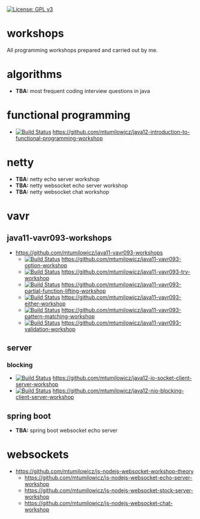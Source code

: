 [![License: GPL v3](https://img.shields.io/badge/License-GPLv3-blue.svg)](https://www.gnu.org/licenses/gpl-3.0)

# workshops
All programming workshops prepared and carried out by me.

# algorithms
* **TBA:** most frequent coding interview questions in java

# functional programming
* [![Build Status](https://travis-ci.com/mtumilowicz/java12-introduction-to-functional-programming-workshop.svg?branch=master)](https://travis-ci.com/mtumilowicz/java12-introduction-to-functional-programming-workshop)
https://github.com/mtumilowicz/java12-introduction-to-functional-programming-workshop

# netty
* **TBA:** netty echo server workshop
* **TBA:** netty websocket echo server workshop
* **TBA:** netty websocket chat workshop

# vavr
## java11-vavr093-workshops
* https://github.com/mtumilowicz/java11-vavr093-workshops
  * [![Build Status](https://travis-ci.com/mtumilowicz/java11-vavr093-option-workshop.svg?branch=master)](https://travis-ci.com/mtumilowicz/java11-vavr093-option-workshop)
  https://github.com/mtumilowicz/java11-vavr093-option-workshop
  * [![Build Status](https://travis-ci.com/mtumilowicz/java11-vavr093-try-workshop.svg?branch=master)](https://travis-ci.com/mtumilowicz/java11-vavr093-try-workshop)
  https://github.com/mtumilowicz/java11-vavr093-try-workshop
  * [![Build Status](https://travis-ci.com/mtumilowicz/java11-vavr093-partial-function-lifting-workshop.svg?branch=master)](https://travis-ci.com/mtumilowicz/java11-vavr093-partial-function-lifting-workshop)
  https://github.com/mtumilowicz/java11-vavr093-partial-function-lifting-workshop
  * [![Build Status](https://travis-ci.com/mtumilowicz/java11-vavr093-either-workshop.svg?branch=master)](https://travis-ci.com/mtumilowicz/java11-vavr093-either-workshop)
  https://github.com/mtumilowicz/java11-vavr093-either-workshop
  * [![Build Status](https://travis-ci.com/mtumilowicz/java11-vavr093-pattern-matching-workshop.svg?branch=master)](https://travis-ci.com/mtumilowicz/java11-vavr093-pattern-matching-workshop) 
  https://github.com/mtumilowicz/java11-vavr093-pattern-matching-workshop
  * [![Build Status](https://travis-ci.com/mtumilowicz/java11-vavr093-validation-workshop.svg?branch=master)](https://travis-ci.com/mtumilowicz/java11-vavr093-validation-workshop)
  https://github.com/mtumilowicz/java11-vavr093-validation-workshop

## server
### blocking
* [![Build Status](https://travis-ci.com/mtumilowicz/java12-io-socket-client-server-workshop.svg?branch=master)](https://travis-ci.com/mtumilowicz/java12-io-socket-client-server-workshop) https://github.com/mtumilowicz/java12-io-socket-client-server-workshop
* [![Build Status](https://travis-ci.com/mtumilowicz/java12-nio-blocking-client-server-workshop.svg?branch=master)](https://travis-ci.com/mtumilowicz/java12-nio-blocking-client-server-workshop) https://github.com/mtumilowicz/java12-nio-blocking-client-server-workshop

## spring boot
* **TBA:** spring boot websocket echo server

# websockets
* https://github.com/mtumilowicz/js-nodejs-websocket-workshop-theory
  * https://github.com/mtumilowicz/js-nodejs-websocket-echo-server-workshop
  * https://github.com/mtumilowicz/js-nodejs-websocket-stock-server-workshop
  * https://github.com/mtumilowicz/js-nodejs-websocket-chat-workshop
